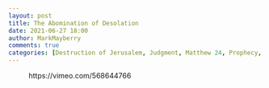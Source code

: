 ```yaml
---
layout: post
title: The Abomination of Desolation
date: 2021-06-27 18:00
author: MarkMayberry
comments: true
categories: [Destruction of Jerusalem, Judgment, Matthew 24, Prophecy, Sermon]
---
```

<!-- wp:embed {"url":"https://vimeo.com/568644766","type":"video","providerNameSlug":"vimeo","responsive":true,"align":"center","className":"wp-embed-aspect-4-3 wp-has-aspect-ratio"} -->
<figure class="wp-block-embed aligncenter is-type-video is-provider-vimeo wp-block-embed-vimeo wp-embed-aspect-4-3 wp-has-aspect-ratio"><div class="wp-block-embed__wrapper">
https://vimeo.com/568644766
</div></figure>
<!-- /wp:embed -->
